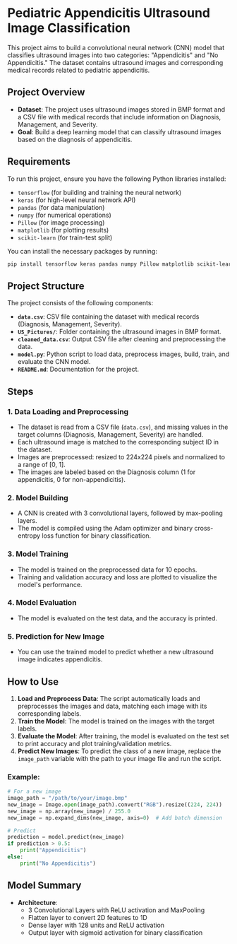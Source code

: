 
# Pediatric Appendicitis Ultrasound Image Classification

This project aims to build a convolutional neural network (CNN) model that classifies ultrasound images into two categories: "Appendicitis" and "No Appendicitis." The dataset contains ultrasound images and corresponding medical records related to pediatric appendicitis.

## Project Overview

- **Dataset**: The project uses ultrasound images stored in BMP format and a CSV file with medical records that include information on Diagnosis, Management, and Severity.
- **Goal**: Build a deep learning model that can classify ultrasound images based on the diagnosis of appendicitis.

## Requirements

To run this project, ensure you have the following Python libraries installed:

- `tensorflow` (for building and training the neural network)
- `keras` (for high-level neural network API)
- `pandas` (for data manipulation)
- `numpy` (for numerical operations)
- `Pillow` (for image processing)
- `matplotlib` (for plotting results)
- `scikit-learn` (for train-test split)

You can install the necessary packages by running:

```bash
pip install tensorflow keras pandas numpy Pillow matplotlib scikit-learn
```

## Project Structure

The project consists of the following components:

- **`data.csv`**: CSV file containing the dataset with medical records (Diagnosis, Management, Severity).
- **`US_Pictures/`**: Folder containing the ultrasound images in BMP format.
- **`cleaned_data.csv`**: Output CSV file after cleaning and preprocessing the data.
- **`model.py`**: Python script to load data, preprocess images, build, train, and evaluate the CNN model.
- **`README.md`**: Documentation for the project.

## Steps

### 1. Data Loading and Preprocessing

- The dataset is read from a CSV file (`data.csv`), and missing values in the target columns (Diagnosis, Management, Severity) are handled.
- Each ultrasound image is matched to the corresponding subject ID in the dataset.
- Images are preprocessed: resized to 224x224 pixels and normalized to a range of [0, 1].
- The images are labeled based on the Diagnosis column (1 for appendicitis, 0 for non-appendicitis).

### 2. Model Building

- A CNN is created with 3 convolutional layers, followed by max-pooling layers.
- The model is compiled using the Adam optimizer and binary cross-entropy loss function for binary classification.

### 3. Model Training

- The model is trained on the preprocessed data for 10 epochs.
- Training and validation accuracy and loss are plotted to visualize the model's performance.

### 4. Model Evaluation

- The model is evaluated on the test data, and the accuracy is printed.

### 5. Prediction for New Image

- You can use the trained model to predict whether a new ultrasound image indicates appendicitis.

## How to Use

1. **Load and Preprocess Data**: The script automatically loads and preprocesses the images and data, matching each image with its corresponding labels.
2. **Train the Model**: The model is trained on the images with the target labels.
3. **Evaluate the Model**: After training, the model is evaluated on the test set to print accuracy and plot training/validation metrics.
4. **Predict New Images**: To predict the class of a new image, replace the `image_path` variable with the path to your image file and run the script.

### Example:

```python
# For a new image
image_path = "/path/to/your/image.bmp"
new_image = Image.open(image_path).convert("RGB").resize((224, 224))
new_image = np.array(new_image) / 255.0
new_image = np.expand_dims(new_image, axis=0)  # Add batch dimension

# Predict
prediction = model.predict(new_image)
if prediction > 0.5:
    print("Appendicitis")
else:
    print("No Appendicitis")
```

## Model Summary

- **Architecture**:
    - 3 Convolutional Layers with ReLU activation and MaxPooling
    - Flatten layer to convert 2D features to 1D
    - Dense layer with 128 units and ReLU activation
    - Output layer with sigmoid activation for binary classification




